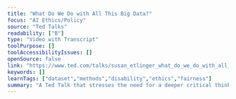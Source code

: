 ```yaml
---
title: "What Do We Do with All This Big Data?"
focus: "AI Ethics/Policy"
source: "Ted Talks"
readability: ["B"]
type: "Video with Transcript"
toolPurpose: []
toolAccessibilityIssues: []
openSource: false
link: "https://www.ted.com/talks/susan_etlinger_what_do_we_do_with_all_this_big_data/transcript"
keywords: []
learnTags: ["dataset","methods","disability","ethics","fairness"]
summary: "A Ted Talk that stresses the need for a deeper critical thinking skillset as the accumulation of data increases. "
---
```


